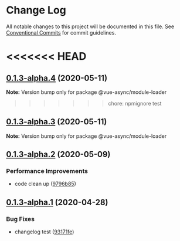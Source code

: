 # Change Log

All notable changes to this project will be documented in this file.
See [Conventional Commits](https://conventionalcommits.org) for commit guidelines.

<<<<<<< HEAD
=======
## [0.1.3-alpha.4](https://github.com/aceHubert/vue-async/compare/@vue-async/module-loader@0.1.3-alpha.3...@vue-async/module-loader@0.1.3-alpha.4) (2020-05-11)

**Note:** Version bump only for package @vue-async/module-loader





>>>>>>> chore: npmignore test
## [0.1.3-alpha.3](https://github.com/aceHubert/vue-async/compare/@vue-async/module-loader@0.1.3-alpha.2...@vue-async/module-loader@0.1.3-alpha.3) (2020-05-11)

**Note:** Version bump only for package @vue-async/module-loader





## [0.1.3-alpha.2](https://github.com/aceHubert/vue-async/compare/@vue-async/module-loader@0.1.3-alpha.1...@vue-async/module-loader@0.1.3-alpha.2) (2020-05-09)


### Performance Improvements

* code clean up ([9796b85](https://github.com/aceHubert/vue-async/commit/9796b85a6e6f7d19e05322e66c63314630704074))





## [0.1.3-alpha.1](https://github.com/aceHubert/vue-async/compare/@vue-async/module-loader@0.1.3-alpha.0...@vue-async/module-loader@0.1.3-alpha.1) (2020-04-28)


### Bug Fixes

* changelog test ([93171fe](https://github.com/aceHubert/vue-async/commit/93171fe9dcae0f5286793b6fff9d8b159ac84f8e))
